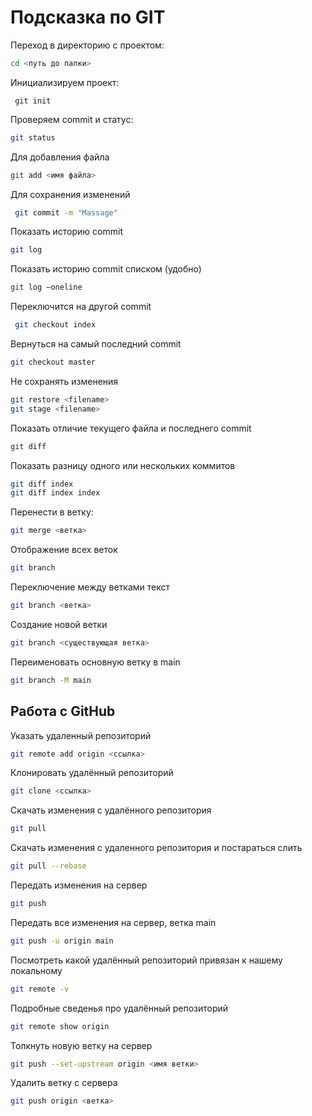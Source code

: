 # Подсказка по GIT

Переход в директорию с проектом:
```sh
cd <путь до папки>
``` 
Инициализируем проект:
```
 git init
```
Проверяем commit и статус:
```sh 
git status
```
Для добавления файла 
```sh
git add <имя файла>
```
Для сохранения изменений
```sh
 git commit -m "Massage"
```
Показать историю commit 
```sh
git log
```
Показать историю commit списком (удобно) 
```sh
git log –oneline
```
Переключится на другой commit
```sh
 git checkout index
```  
Вернуться на самый последний commit 
```sh
git checkout master
```
Не сохранять изменения
```sh
git restore <filename>
git stage <filename>
```
Показать отличие текущего файла и последнего commit 
```sh
git diff
```
Показать разницу одного или нескольких коммитов
```sh
git diff index
git diff index index
```

Перенести в ветку:
```sh
git merge <ветка>
```

Отображение всех веток
```sh
git branch
```

Переключение между ветками текст
```sh
git branch <ветка>
```

Создание новой ветки
```sh
git branch <существующая ветка>
```

Переименовать основную ветку в main
```sh
git branch -M main
```

## Работа с GitHub

Указать удаленный репозиторий
```sh
git remote add origin <ссылка>
```

Клонировать удалённый репозиторий
```sh
git clone <ссылка>
```

Скачать изменения с удалённого репозитория
```sh
git pull
```

Скачать изменения с удаленного репозитория и постараться слить
```sh
git pull --rebase
```

Передать изменения на сервер
```sh
git push
```

Передать все изменения на сервер, ветка main
```sh
git push -u origin main
```

Посмотреть какой удалённый репозиторий привязан к нашему локальному
```sh
git remote -v
```

Подробные сведенья про удалённый репозиторий
```sh
git remote show origin
```

Толкнуть новую ветку на сервер
```sh
git push --set-upstream origin <имя ветки>
```

Удалить ветку с сервера
```sh
git push origin <ветка>
```
